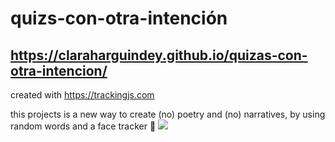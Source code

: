 # quizs-con-otra-intención
## https://claraharguindey.github.io/quizas-con-otra-intencion/
created with https://trackingjs.com

this projects is a new way to create (no) poetry and (no) narratives, by using random words and a face tracker 🌈
![](https://i.giphy.com/media/AJ3RAwgzMsgx2/giphy.gif)
